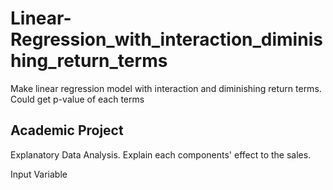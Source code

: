# Linear-Regression_with_interaction_diminishing_return_terms
Make linear regression model with interaction and diminishing return terms. Could get p-value of each terms


<h2>Academic Project</h2>
<p>Explanatory Data Analysis.
Explain each components' effect to the sales.</p>

Input Variable
